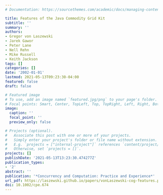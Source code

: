 ```yaml
---
# Documentation: https://sourcethemes.com/academic/docs/managing-content/

title: Features of the Java Commodity Grid Kit
subtitle: ''
summary: ''
authors:
- Gregor von Laszewski
- Jarek Gawor
- Peter Lane
- Nell Rehn
- Mike Russell
- Keith Jackson
tags: []
categories: []
date: '2002-01-01'
lastmod: 2021-05-13T09:23:30-04:00
featured: false
draft: false

# Featured image
# To use, add an image named `featured.jpg/png` to your page's folder.
# Focal points: Smart, Center, TopLeft, Top, TopRight, Left, Right, BottomLeft, Bottom, BottomRight.
image:
  caption: ''
  focal_point: ''
  preview_only: false

# Projects (optional).
#   Associate this post with one or more of your projects.
#   Simply enter your project's folder or file name without extension.
#   E.g. `projects = ["internal-project"]` references `content/project/deep-learning/index.md`.
#   Otherwise, set `projects = []`.
projects: []
publishDate: '2021-05-13T13:23:30.474277Z'
publication_types:
- '2'
abstract: ''
publication: '*Concurrency and Computation: Practice and Experience*'
url_pdf: https://laszewski.github.io/papers/vonLaszewski-cog-features.pdf
doi: 10.1002/cpe.674
---
```

